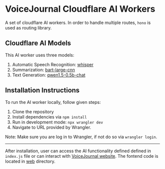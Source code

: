 # VoiceJournal Cloudflare AI Workers

A set of cloudflare AI workers. In order to handle multiple routes, `hono` is used as routing library.

## Cloudflare AI Models

This AI worker uses three models:

1. Automatic Speech Recognition: [whisper](https://developers.cloudflare.com/workers-ai/models/whisper/)
2. Summarization: [bart-large-cnn](https://developers.cloudflare.com/workers-ai/models/bart-large-cnn/)
3. Text Generation: [qwen1.5-0.5b-chat](https://developers.cloudflare.com/workers-ai/models/qwen1.5-0.5b-chat/)

## Installation Instructions

To run the AI worker locally, follow given steps:

1. Clone the repository
2. Install dependencies via `npm install`
3. Run in development mode: `npx wrangler dev`
4. Navigate to URL provided by Wrangler.

Note: Make sure you are log in to Wrangler, if not do so via `wrangler login`. 

---

After installation, user can access the AI functionality defined defined in `index.js` file or can interact with [VoiceJournal website](https://voicejournal.pages.dev). The fontend code is located in [web](../web) directory.
